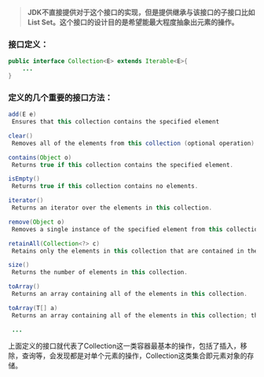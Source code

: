 > **JDK不直接提供对于这个接口的实现，但是提供继承与该接口的子接口比如 List Set。这个接口的设计目的是希望能最大程度抽象出元素的操作。**

### 接口定义：

```java
public interface Collection<E> extends Iterable<E>{
    ...
}
```

### 定义的几个重要的接口方法：

```java
add(E e) 
 Ensures that this collection contains the specified element

clear()
 Removes all of the elements from this collection (optional operation).

contains(Object o)
 Returns true if this collection contains the specified element.

isEmpty()
 Returns true if this collection contains no elements.

iterator()
 Returns an iterator over the elements in this collection.

remove(Object o)
 Removes a single instance of the specified element from this collection, if it is present (optional operation).

retainAll(Collection<?> c)
 Retains only the elements in this collection that are contained in the specified collection (optional operation).（**ps:这个平时倒是没注意，感觉挺好用的接口，保留指定的集合**）

size()
 Returns the number of elements in this collection.

toArray()
 Returns an array containing all of the elements in this collection.

toArray(T[] a)
 Returns an array containing all of the elements in this collection; the runtime type of the returned array is that of the specified array.（**ps:这个接口也可以mark下**）

 ...
```

上面定义的接口就代表了Collection这一类容器最基本的操作，包括了插入，移除，查询等，会发现都是对单个元素的操作，Collection这类集合即元素对象的存储。

